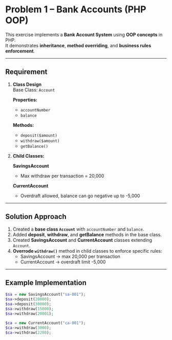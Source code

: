 # Problem 1 – Bank Accounts (PHP OOP)

This exercise implements a **Bank Account System** using **OOP concepts** in PHP.  
It demonstrates **inheritance**, **method overriding**, and **business rules enforcement**.

---

## Requirement

1. **Class Design**  
   Base Class: `Account`  

   **Properties:**  
   - `accountNumber`  
   - `balance`  

   **Methods:**  
   - `deposit($amount)`  
   - `withdraw($amount)`  
   - `getBalance()`  

2. **Child Classes:**  

   **SavingsAccount**  
   - Max withdraw per transaction = 20,000  

   **CurrentAccount**  
   - Overdraft allowed, balance can go negative up to -5,000  

---

## Solution Approach

1. Created a **base class `Account`** with `accountNumber` and `balance`.  
2. Added **deposit**, **withdraw**, and **getBalance** methods in the base class.  
3. Created **SavingsAccount** and **CurrentAccount** classes extending `Account`.  
4. **Overrode `withdraw()`** method in child classes to enforce specific rules:  
   - SavingsAccount → max 20,000 per transaction  
   - CurrentAccount → overdraft limit -5,000  

---

## Example Implementation

```php
$sa = new SavingsAccount("sa-001");
$sa->deposit(20000);
$sa->deposit(30000);
$sa->withdraw(15000);
$sa->withdraw(20001);

$ca = new CurrentAccount("ca-001");
$ca->withdraw(3000);
$ca->withdraw(2200);
